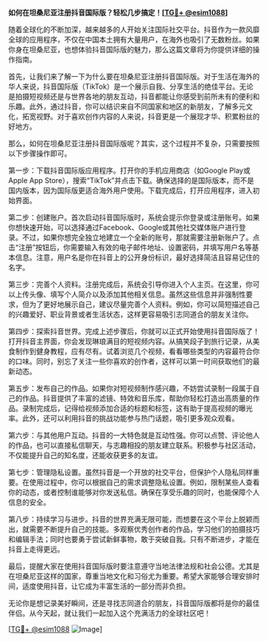 **如何在坦桑尼亚注册抖音国际版？轻松几步搞定！[[TG💪+ @esim1088](https://t.me/s/esim1088)]**

随着全球化的不断加深，越来越多的人开始关注国际社交平台。抖音作为一款风靡全球的应用程序，不仅在中国本土拥有大量用户，在海外也吸引了无数粉丝。如果你身在坦桑尼亚，也想体验抖音国际版的魅力，那么这篇文章将为你提供详细的操作指南。

首先，让我们来了解一下为什么要在坦桑尼亚注册抖音国际版。对于生活在海外的华人来说，抖音国际版（TikTok）是一个展示自我、分享生活的绝佳平台。无论是拍摄短视频还是与世界各地的朋友互动，抖音都能让你感受到前所未有的便利和乐趣。此外，通过抖音，你可以结识来自不同国家和地区的新朋友，了解多元文化，拓宽视野。对于喜欢创作内容的人来说，抖音更是一个展现才华、积累粉丝的好地方。

那么，如何在坦桑尼亚注册抖音国际版呢？其实，这个过程并不复杂，只需要按照以下步骤操作即可。

第一步：下载抖音国际版应用程序。打开你的手机应用商店（如Google Play或Apple App Store），搜索“TikTok”并点击下载。确保选择的是国际版本，而不是国内版本，因为国际版更适合海外用户使用。下载完成后，打开应用程序，进入初始界面。

第二步：创建账户。首次启动抖音国际版时，系统会提示你登录或注册账号。如果你想快速开始，可以选择通过Facebook、Google或其他社交媒体账户进行登录。不过，如果你想完全独立地建立一个全新的账号，那就需要注册新账户了。点击“注册”按钮后，你需要输入有效的电子邮件地址、设置密码，并填写用户名等基本信息。注意，用户名是你在抖音上的公开身份标识，最好选择简洁且容易记住的名字。

第三步：完善个人资料。注册完成后，系统会引导你进入个人主页。在这里，你可以上传头像、填写个人简介以及添加其他相关信息。虽然这些信息并非强制性要求，但为了更好地展示自己，建议尽量完善个人资料。例如，你可以简短描述自己的兴趣爱好、职业背景或者生活状态，这样更容易吸引志同道合的朋友关注你。

第四步：探索抖音世界。完成上述步骤后，你就可以正式开始使用抖音国际版了！打开抖音主界面，你会发现琳琅满目的短视频内容。从搞笑段子到旅行记录，从美食制作到健身教程，应有尽有。试着浏览几个视频，看看哪些类型的内容最符合你的口味。同时，别忘了关注一些你喜欢的创作者，这样可以第一时间获取他们的最新动态。

第五步：发布自己的作品。如果你对短视频制作感兴趣，不妨尝试录制一段属于自己的作品。抖音提供了丰富的滤镜、特效和音乐库，帮助你轻松打造出高质量的作品。录制完成后，记得给视频添加合适的标题和标签，这有助于提高视频的曝光率。此外，还可以利用抖音的挑战功能参与热门话题，吸引更多观众观看。

第六步：与其他用户互动。抖音的一大特色就是互动性强。你可以点赞、评论他人的作品，也可以直接私信聊天，与志趣相投的朋友建立联系。积极参与社区活动，不仅能提升自己的知名度，还能收获更多的友谊。

第七步：管理隐私设置。虽然抖音是一个开放的社交平台，但保护个人隐私同样重要。在使用过程中，你可以根据自己的需求调整隐私设置。例如，限制某些人查看你的动态，或者控制谁能够对你发送私信。确保在享受乐趣的同时，也能保障个人信息的安全。

第八步：持续学习与进步。抖音的世界充满无限可能，而想要在这个平台上脱颖而出，就需要不断提升自己的技能。多观察优秀创作者的作品，学习他们的拍摄技巧和编辑手法；同时也要勇于尝试新鲜事物，敢于突破自我。只有不断进步，才能在抖音上走得更远。

最后，提醒大家在使用抖音国际版时要注意遵守当地法律法规和社会公德。尤其是在坦桑尼亚这样的国家，尊重当地文化和习俗尤为重要。希望大家能够合理安排时间，适度使用抖音，让它成为丰富生活的一部分而非负担。

无论你是想记录美好瞬间，还是寻找志同道合的朋友，抖音国际版都将是你的最佳伴侣。从今天起，就让我们一起加入这个充满活力的全球社区吧！

[[TG💪+ @esim1088](https://t.me/s/esim1088) ![Image](https://i.postimg.cc/4NQfJmqS/Snipaste-2025-05-13-00-14-12.png)]